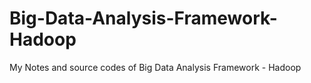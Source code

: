 # Big-Data-Analysis-Framework-Hadoop
My Notes and source codes of Big Data Analysis Framework - Hadoop
